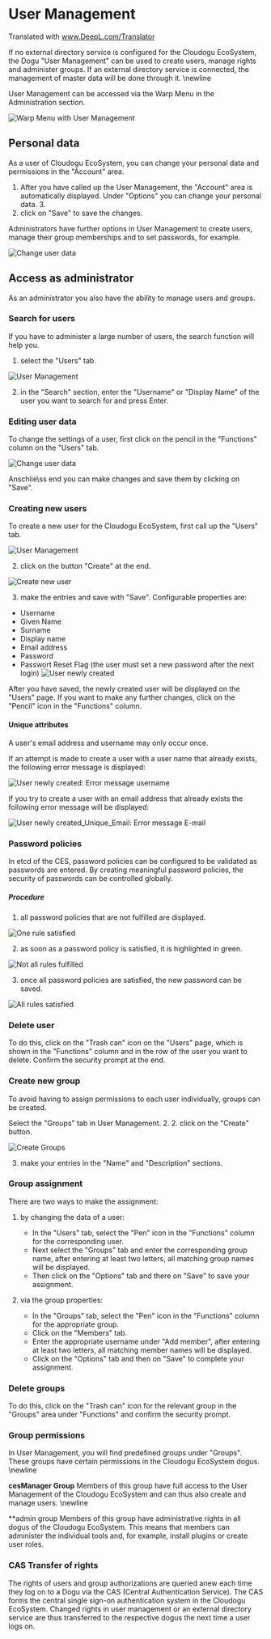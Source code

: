 # User Management

Translated with www.DeepL.com/Translator

If no external directory service is configured for the Cloudogu EcoSystem, the Dogu "User Management" can be used to create users, manage rights and administer groups. If an external directory service is connected, the management of master data will be done through it.
\newline

User Management can be accessed via the Warp Menu in the Administration section.

![Warp Menu with User Management](figures/usermanagement/CESUsermanagement_Warp.png)

## Personal data
As a user of Cloudogu EcoSystem, you can change your personal data and permissions in the "Account" area.

1. After you have called up the User Management, the "Account" area is automatically displayed.
   Under "Options" you can change your personal data. 3.
3. click on "Save" to save the changes.

Administrators have further options in User Management to create users, manage their group memberships and to set passwords, for example.

![Change user data](figures/usermanagement/CESUsermanagement_Options.png)

## Access as administrator
As an administrator you also have the ability to manage users and groups.

### Search for users
If you have to administer a large number of users, the search function will help you.

1. select the "Users" tab.

![User Management](figures/usermanagement/CESUsermanagement_Users.png)

2. in the "Search" section, enter the "Username" or "Display Name" of the user you want to search for and press Enter.

### Editing user data
To change the settings of a user, first click on the pencil in the "Functions" column on the "Users" tab.

![Change user data](figures/usermanagement/CESUsermanagement_Options.png)

Anschlie\ss end you can make changes and save them by clicking on "Save".

### Creating new users
To create a new user for the Cloudogu EcoSystem, first call up the "Users" tab.

![User Management](figures/usermanagement/CESUsermanagement_Users.png)

2. click on the button "Create" at the end.

![Create new user](figures/usermanagement/CESUsermanagement_NewUser.png)

3. make the entries and save with "Save". Configurable properties are:
* Username
* Given Name
* Surname
* Display name
* Email address
* Password
* Passwort Reset Flag (the user must set a new password after the next login)
![User newly created](figures/usermanagement/CESUsermanagement_OverviewUsers.png)

After you have saved, the newly created user will be displayed on the "Users" page. If you want to make any further changes, click on the "Pencil" icon in the "Functions" column.

#### Unique attributes

A user's email address and username may only occur once.

If an attempt is made to create a user with a user name that already exists, the following error message is displayed:

![User newly created: Error message username](figures/usermanagement/CESUsermanagement_UsernameUnique.png)

If you try to create a user with an email address that already exists the following error message will be displayed:

![User newly created_Unique_Email: Error message E-mail](figures/usermanagement/CESUsermanagement_EmailUnique.png)

### Password policies
In etcd of the CES, password policies can be configured to be validated as passwords are entered. By creating meaningful password policies, the security of passwords can be controlled globally.

##### Procedure
1. all password policies that are not fulfilled are displayed.

![One rule satisfied](figures/usermanagement/CESUsermanagement_Password_Policy_No_Rule_Satisfied.png)

2. as soon as a password policy is satisfied, it is highlighted in green.

![Not all rules fulfilled](figures/usermanagement/CESUsermanagement_Password_Policy_One_Rule_Statisfied.png)

3. once all password policies are satisfied, the new password can be saved.

![All rules satisfied](figures/usermanagement/CESUsermanagement_Password_Policy_All_Rules_Satisfied.png)

### Delete user
To do this, click on the "Trash can" icon on the "Users" page, which is shown in the "Functions" column and in the row of the user you want to delete. Confirm the security prompt at the end.

### Create new group
To avoid having to assign permissions to each user individually, groups can be created.

Select the "Groups" tab in User Management. 2.
2. click on the "Create" button.

![Create Groups](figures/usermanagement/CESUsermanagement_OptionsMembers.png)

3. make your entries in the "Name" and "Description" sections.

### Group assignment
There are two ways to make the assignment:

1. by changing the data of a user:
   * In the "Users" tab, select the "Pen" icon in the "Functions" column for the corresponding user.
   * Next select the "Groups" tab and enter the corresponding group name, after entering at least two letters, all matching group names will be displayed.
   * Then click on the "Options" tab and there on "Save" to save your assignment.

2. via the group properties:
   * In the "Groups" tab, select the "Pen" icon in the "Functions" column for the appropriate group.
   * Click on the "Members" tab.
   * Enter the appropriate username under "Add member", after entering at least two letters, all matching member names will be displayed.
   * Click on the "Options" tab and then on "Save" to complete your assignment.

### Delete groups
To do this, click on the "Trash can" icon for the relevant group in the "Groups" area under "Functions" and confirm the security prompt.

### Group permissions
In User Management, you will find predefined groups under "Groups". These groups have certain permissions in the Cloudogu EcoSystem dogus. \newline

**cesManager Group**
Members of this group have full access to the User Management of the Cloudogu EcoSystem and can thus also create and manage users. \newline

**admin group
Members of this group have administrative rights in all dogus of the Cloudogu EcoSystem. This means that members can administer the individual tools and, for example, install plugins or create user roles.

### CAS Transfer of rights
The rights of users and group authorizations are queried anew each time they log on to a Dogu via the CAS (Central Authentication Service). The CAS forms the central single sign-on authentication system in the Cloudogu EcoSystem. Changed rights in user management or an external directory service are thus transferred to the respective dogus the next time a user logs on.
